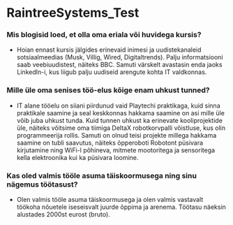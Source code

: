 # RaintreeSystems_Test

### Mis blogisid loed, et olla oma eriala või huvidega kursis?
- Hoian ennast kursis jälgides erinevaid inimesi ja uudistekanaleid sotsiaalmeedias (Musk, Villig, Wired, Digitaltrends). Palju informatsiooni saab veebiuudistest, näiteks BBC. Samuti värskelt avastasin enda jaoks LinkedIn-i, kus liigub palju uudiseid arengute kohta IT valdkonnas.

### Mille üle oma senises töö-elus kõige enam uhkust tunned?
- IT alane tööelu on siiani piirdunud vaid Playtechi praktikaga, kuid sinna praktikale saamine ja seal keskkonnas hakkama saamine on asi mille üle võib juba uhkust tunda. Kuid tunnen uhkust ka erinevate kooliprojektide üle, näiteks võitsime oma tiimiga DeltaX robotkorvpalli võistluse, kus olin programmeerija rollis. Samuti on olnud teisi projekte millega hakkama saamine on tubli saavutus, näiteks õpperoboti Robotont püsivara kirjutamine ning WiFi-l põhineva, mitmete mootoritega ja sensoritega kella elektroonika kui ka püsivara loomine.

### Kas oled valmis tööle asuma täiskoormusega ning sinu nägemus töötasust?
- Olen valmis tööle asuma täiskoormusega ja olen valmis vastavalt töökoha nõuetele iseseisvalt juurde õppima ja arenema. Töötasu näeksin alustades 2000st eurost (bruto). 
    
